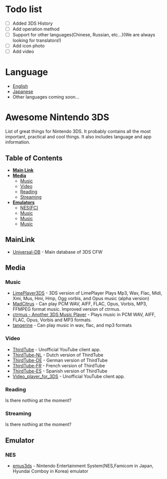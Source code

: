 # Todo list
- [ ] Added 3DS History
- [ ] Add operation method
- [ ] Support for other languages(Chinese, Russian, etc...)(We are always looking for translators!)
- [ ] Add icon photo
- [ ] Add video

# Language
- [English](https://github.com/kuragehimekurara1/Awesome-Nintendo-3DS/blob/main/README.md)
- [Japanese](https://github.com/kuragehimekurara1/Awesome-Nintendo-3DS/blob/main/README-ja.md)
- Other languages coming soon...
# Awesome Nintendo 3DS
List of great things for Nintendo 3DS. It probably contains all the most important, practical and cool things.
It also includes language and app information.

## Table of Contents
- **[ Main Link](-MainLink)**
- **[ Media](-media)**
	- [ Music](-music)
	- [ Video](-video)
	- [ Reading](-reading)
	- [ Streaming](-streaming)
- **[ Emulators](-Emulators)**
	- [ NES(FC)](-NES)
	- [ Music](-music)
	- [ Music](-music)
	- [ Music](-music)
##  MainLink
- [Universal-DB](https://db.universal-team.net) - Main database of 3DS CFW

 ##  Media
###  Music
- [LimePlayer3DS](https://github.com/oreo639/LimePlayer3DS) - 3DS version of LimePlayer
Plays Mp3, Wav, Flac, Midi, Xmi, Mus, Hmi, Hmp, Ogg vorbis, and Opus music (alpha version)
- [MadCitrus](https://github.com/Hayleia/ctrmus/releases) - Can play PCM WAV, AIFF, FLAC, Opus, Vorbis, MP3, FFMPEG format music. Improved version of ctrmus.
- [ctrmus - Another 3DS Music Player](https://github.com/deltabeard/ctrmus/releases) - Plays music in PCM WAV, AIFF, FLAC, Opus, Vorbis and MP3 formats.
- [tangerine](https://github.com/tesnos/tangerine) - Can play music in wav, flac, and mp3 formats
###  Video
- [ThirdTube](https://github.com/windows-server-2003/ThirdTube) - Unofficial YouTube client app.
- [ThirdTube-NL](https://github.com/FreakinSoftMania/ThirdTube-NL) - Dutch version of ThirdTube 
- [ThirdTube-DE](https://github.com/Frocat64/ThirdTube-DE) - German version of ThirdTube 
- [ThirdTube-FR](https://github.com/cooolgamer/ThirdTube-FR) - French version of ThirdTube 
- [ThirdTube-ES](https://github.com/JustSofter/ThirdTube-ES) - Spanish version of ThirdTube
- [Video_player_for_3DS](https://github.com/Core-2-Extreme/Video_player_for_3DS) - Unofficial YouTube client app.
###  Reading
Is there nothing at the moment?
###  Streaming
Is there nothing at the moment?
##  Emulator
###  NES
- [emus3ds](https://github.com/bubble2k16/emus3ds) - Nintendo Entertainment System(NES,Famicom in Japan, Hyundai Comboy in Korea) emulator
